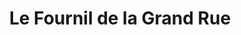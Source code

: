 ---
title: "Le Fournil de la Grand Rue"
url: /lamanon/le-fournil-de-la-grand-rue/
shop: Bäckerei
---